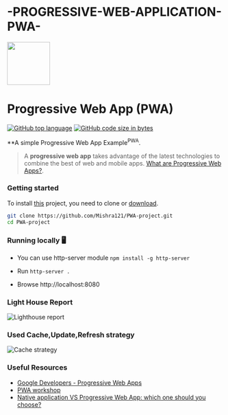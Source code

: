 # -PROGRESSIVE-WEB-APPLICATION-PWA-

<img src="./icons/logo-192.png" width="100px" height="100px"/>

<h1>Progressive Web App (PWA)</h1>

[![GitHub top language](https://img.shields.io/github/languages/top/Mishra121/PWA-project?logo=javascript)](https://github.com/Mishra121/PWA-project) [![GitHub code size in bytes](https://img.shields.io/github/languages/code-size/Mishra121/PWA-project?color=yellow&logo=github)](https://github.com/Mishra121)

**A simple Progressive Web App Example<sup>PWA</sup>. 

> A **progressive web app** takes advantage of the latest technologies to combine the best of web and mobile apps. [What are Progressive Web Apps?](https://web.dev/what-are-pwas/).

### Getting started

To install [this](https://github.com/Mishra121/PWA-project) project, you need to clone or [download](https://github.com/Mishra121/PWA-project/archive/main.zip).

```bash
git clone https://github.com/Mishra121/PWA-project.git
cd PWA-project
```

### Running locally :desktop_computer:

- You can use http-server module `npm install -g http-server`

- Run `http-server .`

- Browse http://localhost:8080


### Light House Report

![Lighthouse report](./icons/pwa-score.png)

### Used Cache,Update,Refresh strategy 

![Cache strategy](./icons/cache-stratergy.png)

### Useful Resources

- [Google Developers - Progressive Web Apps](https://developers.google.com/web/progressive-web-apps/)
- [PWA workshop](https://pwa-workshop.js.org/)
- [Native application VS Progressive Web App: which one should you choose?](https://medium.com/inside-smartapps/native-application-vs-progressive-web-app-which-one-should-you-choose-5eeaaf6ee92d)



